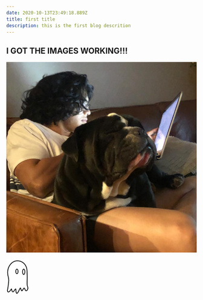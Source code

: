 ```yaml
---
date: 2020-10-13T23:49:18.889Z
title: first title
description: this is the first blog descrition
---
```


## I GOT THE IMAGES WORKING!!!

![stanley](../assets/test.jpg "stanley")

![ghosty](../assets/ghost_logo.png "ghosty")
